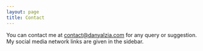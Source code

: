 ```yaml
---
layout: page
title: Contact
---
```


You can contact me at [contact@danyalzia.com](mailto:contact@danyalzia.com) for any query or suggestion.
My social media network links are given in the sidebar.

